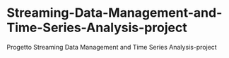 # Streaming-Data-Management-and-Time-Series-Analysis-project
Progetto Streaming Data Management and Time Series Analysis-project
